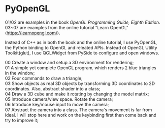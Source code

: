 
# PyOpenGL

01/02 are examples in the book *OpenGL Programming Guide, Eighth Edition*.  
03~07 are examples from the online tutorial "Learn OpenGL"(https://learnopengl.com/).

Instead of C++ as in both the book and the online tutorial, I use PyOpenGL, the Python binding to OpenGL and releated APIs. Instead of OpenGL Utility Toolkit(glut), I use QGLWidget from PySide to configure and open windows.

00 Create a window and setup a 3D environment for rendering;  
01 A simple yet complete OpenGL program, which renders 2 blue triangles in the window;  
02 Four commands to draw a triangle;  
03 Show objects as real 3D objects by transforming 3D coordinates to 2D coordinates. Also, abstract shader into a class;  
04 Draw a 3D cube and make it rotating by changing the model matrix;  
05 Introduce camera/view space. Rotate the camera;  
06 Introduce key/mouse input to move the camera;  
07 Abstract the camera into a class. The camera's movement is far from ideal. I will stop here and work on the keybinding first then come back and try to improve it;
